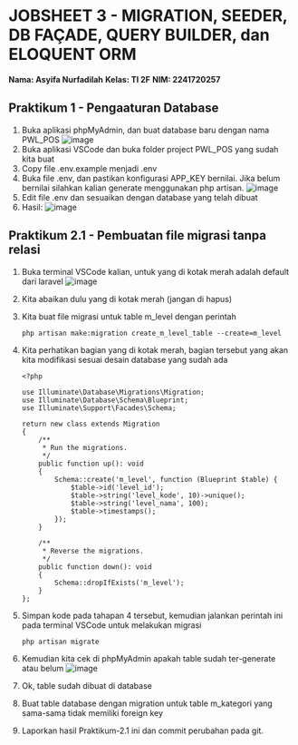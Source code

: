 # JOBSHEET 3 - MIGRATION, SEEDER, DB FAÇADE, QUERY BUILDER, dan ELOQUENT ORM
**Nama: Asyifa Nurfadilah**
**Kelas: TI 2F**
**NIM: 2241720257**

## Praktikum 1 - Pengaaturan Database
1. Buka aplikasi phpMyAdmin, dan buat database baru dengan nama PWL_POS
    ![image](https://github.com/Asyifa1409/PWL_POS/assets/128016402/46885ecc-fa74-417f-b9b7-d6b77be6b9f1)
2. Buka aplikasi VSCode dan buka folder project PWL_POS yang sudah kita buat
3. Copy file .env.example menjadi .env
4. Buka file .env, dan pastikan konfigurasi APP_KEY bernilai. Jika belum bernilai silahkan kalian generate menggunakan php artisan.
    ![image](https://github.com/Asyifa1409/PWL_POS/assets/128016402/5dc456ab-add9-4a89-891b-294a61662633)
5. Edit file .env dan sesuaikan dengan database yang telah dibuat
6. Hasil: 
    ![image](https://github.com/Asyifa1409/PWL_POS/assets/128016402/f40f06ec-216a-427b-bae1-fec053974b4c)

## Praktikum 2.1 - Pembuatan file migrasi tanpa relasi
1. Buka terminal VSCode kalian, untuk yang di kotak merah adalah default dari laravel
    ![image](https://github.com/Asyifa1409/PWL_POS/assets/128016402/07a65566-e759-4daf-994b-454655e39df7)

2. Kita abaikan dulu yang di kotak merah (jangan di hapus)
3. Kita buat file migrasi untuk table m_level dengan perintah
    ```
    php artisan make:migration create_m_level_table --create=m_level
    ```
4. Kita perhatikan bagian yang di kotak merah, bagian tersebut yang akan kita modifikasi sesuai desain database yang sudah ada
    ```
    <?php

    use Illuminate\Database\Migrations\Migration;
    use Illuminate\Database\Schema\Blueprint;
    use Illuminate\Support\Facades\Schema;
    
    return new class extends Migration
    {
        /**
         * Run the migrations.
         */
        public function up(): void
        {
            Schema::create('m_level', function (Blueprint $table) {
                $table->id('level_id');
                $table->string('level_kode', 10)->unique();
                $table->string('level_nama', 100);
                $table->timestamps();
            });
        }
    
        /**
         * Reverse the migrations.
         */
        public function down(): void
        {
            Schema::dropIfExists('m_level');
        }
    };

    ```
5. Simpan kode pada tahapan 4 tersebut, kemudian jalankan perintah ini pada terminal VSCode untuk melakukan migrasi
    ```
    php artisan migrate
    ```
6. Kemudian kita cek di phpMyAdmin apakah table sudah ter-generate atau belum
    ![image](https://github.com/Asyifa1409/PWL_POS/assets/128016402/8a89fe8c-b9e2-4884-91c9-f1c3c90b4578)

7. Ok, table sudah dibuat di database
8. Buat table database dengan migration untuk table m_kategori yang sama-sama tidak memiliki foreign key
9. Laporkan hasil Praktikum-2.1 ini dan commit perubahan pada git.


